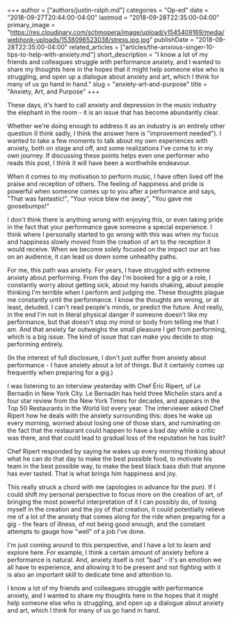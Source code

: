 +++
author = ["authors/justin-ralph.md"]
categories = "Op-ed"
date = "2018-09-27T20:44:00-04:00"
lastmod = "2018-09-28T22:35:00-04:00"
primary_image = "https://res.cloudinary.com/schmopera/image/upload/v1545409169/media/webhook-uploads/1538096523038/stress.jpg.jpg"
publishDate = "2018-09-28T22:35:00-04:00"
related_articles = ["articles/the-anxious-singer-10-tips-to-help-with-anxiety.md"]
short_description = "I know a lot of my friends and colleagues struggle with performance anxiety, and I wanted to share my thoughts here in the hopes that it might help someone else who is struggling, and open up a dialogue about anxiety and art, which I think for many of us go hand in hand."
slug = "anxiety-art-and-purpose"
title = "Anxiety, Art, and Purpose"
+++

These days, it's hard to call anxiety and depression in the music industry the elephant in the room - it is an issue that has become abundantly clear. 

Whether we're doing enough to address it as an industry is an entirely other question (I think sadly, I think the answer here is "improvement needed"). I wanted to take a few moments to talk about my own experiences with anxiety, both on stage and off, and some realizations I've come to in my own journey. If discussing these points helps even one performer who reads this post, I think it will have been a worthwhile endeavour. 

When it comes to my motivation to perform music, I have often lived off the praise and reception of others. The feeling of happiness and pride is powerful when someone comes up to you after a performance and says, "That was fantastic!", "Your voice blew me away", "You gave me goosebumps!"

I don't think there is anything wrong with enjoying this, or even taking pride in the fact that your performance gave someone a special experience. I think where I personally started to go wrong with this was when my focus and happiness slowly moved from the creation of art to the reception it would receive. When we become solely focused on the impact our art has on an audience, it can lead us down some unhealthy paths. 

For me, this path was anxiety. For years, I have struggled with extreme anxiety about performing. From the day I'm booked for a gig or a role, I constantly worry about getting sick, about my hands shaking, about people thinking I'm terrible when I perform and judging me. These thoughts plague me constantly until the performance. I know the thoughts are wrong, or at least, deluded. I can't read people's minds, or predict the future. And really, in the end I'm not in literal physical danger if someone doesn't like my performance, but that doesn't stop my mind or body from telling me that I am. And that anxiety far outweighs the small pleasure I get from performing, which is a big issue. The kind of issue that can make you decide to stop performing entirely. 

(In the interest of full disclosure, I don't just suffer from anxiety about performance - I have anxiety about a lot of things. But it certainly comes up frequently when preparing for a gig.)

I was listening to an interview yesterday with Chef Éric Ripert, of Le Bernadin in New York City. Le Bernadin has held three Michelin stars and a four star review from the New York Times for decades, and appears in the Top 50 Restaurants in the World list every year. The interviewer asked Chef Ripert how he deals with the anxiety surrounding this: does he wake up every morning, worried about losing one of those stars, and ruminating on the fact that the restaurant could happen to have a bad day while a critic was there, and that could lead to gradual loss of the reputation he has built? 

Chef Ripert responded by saying he wakes up every morning thinking about what he can do that day to make the best possible food, to motivate his team in the best possible way, to make the best black bass dish that anyone has ever tasted. That is what brings him happiness and joy. 

This really struck a chord with me (apologies in advance for the pun). If I could shift my personal perspective to focus more on the creation of art, of bringing the most powerful interpretation of it I can possibly do, of losing myself in the creation and the joy of that creation, it could potentially relieve me of a lot of the anxiety that comes along for the ride when preparing for a gig - the fears of illness, of not being good enough, and the constant attempts to gauge how "well" of a job I've done. 

I'm just coming around to this perspective, and I have a lot to learn and explore here. For example, I think a certain amount of anxiety before a performance is natural. And, anxiety itself is not "bad" - it's an emotion we all have to experience, and allowing it to be present and not fighting with it is also an important skill to dedicate time and attention to. 

I know a lot of my friends and colleagues struggle with performance anxiety, and I wanted to share my thoughts here in the hopes that it might help someone else who is struggling, and open up a dialogue about anxiety and art, which I think for many of us go hand in hand.
